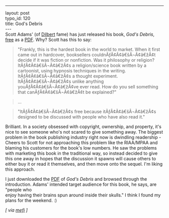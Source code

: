 ------------------------------------------------------------------------

layout: post\
typo\_id: 120\
title: God's Debris\
---\
Scott Adams' (of [Dilbert](http://www.dilbert.com) fame) has just
released his book, *God's Debris*,
[free](http://www.andrewsmcmeel.com/godsdebris/) as a
[PDF](http://images.ucomics.com/images/pdfs/sadams/godsdebris.pdf). Why?
Scott has this to say:

> "Frankly, this is the hardest book in the world to market. When it
> first came out in hardcover, booksellers couldnÃƒÂ¢Ã¢â€šÂ¬Ã¢â€žÂ¢t
> decide if it was fiction or nonfiction. Was it philosophy or religion?
> ItÃƒÂ¢Ã¢â€šÂ¬Ã¢â€žÂ¢s a religion/science book written by a cartoonist,
> using hypnosis techniques in the writing. ItÃƒÂ¢Ã¢â€šÂ¬Ã¢â€žÂ¢s a
> thought experiment. ItÃƒÂ¢Ã¢â€šÂ¬Ã¢â€žÂ¢s unlike anything
> youÃƒÂ¢Ã¢â€šÂ¬Ã¢â€žÂ¢ve ever read. How do you sell something that
> canÃƒÂ¢Ã¢â€šÂ¬Ã¢â€žÂ¢t be explained?"

> ...

> "ItÃƒÂ¢Ã¢â€šÂ¬Ã¢â€žÂ¢s free because itÃƒÂ¢Ã¢â€šÂ¬Ã¢â€žÂ¢s designed to
> be discussed with people who have also read it."

Brilliant. In a society obsessed with copyright, ownership, and
property, it's nice to see someone who's not scared to give something
away. The biggest problem in the book publishing industry right now is
dwindling readership - Cheers to Scott for not approaching this problem
like the RIAA/MPAA and blaming his customers for the book's low numbers.
He saw the problems with marketing this book in the traditional way, so
instead decided to give this one away in hopes that the discussion it
spawns will cause others to either buy it or read it themselves, and
then move onto the sequel. I'm liking this approach.

I just downloaded the
[PDF](http://images.ucomics.com/images/pdfs/sadams/godsdebris.pdf) of
*God's Debris* and browsed through the introduction. Adams' intended
target audience for this book, he says, are "people who\
enjoy having their brains spun around inside their skulls." I think I
found my plans for the weekend. :)

*\[ via [mefi](http://www.metafilter.com/mefi/46786) \]*
